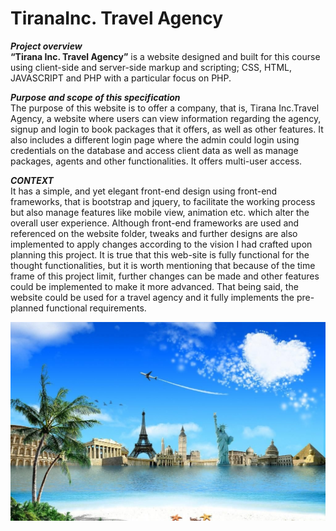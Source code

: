 # TiranaInc. Travel Agency

**_Project overview_**<br/>
    **“Tirana Inc. Travel Agency”** is a website designed and built for this course using client-side and server-side markup and scripting; CSS, HTML, JAVASCRIPT and PHP with a particular focus on PHP.

**_Purpose and scope of this specification_**<br/>
    The purpose of this website is to offer a company, that is, Tirana Inc.Travel Agency, a website where users can view information regarding the agency, signup and login to book packages that it offers, as well as other features. It also includes a different login page where the admin could login using credentials on the database and access client data as well as manage packages, agents and other functionalities. It offers multi-user access.

**_CONTEXT_**<br/>
    It has a simple, and yet elegant front-end design using front-end frameworks, that is bootstrap and jquery, to facilitate the working process but also manage features like mobile view, animation etc. which alter the overall user experience. Although front-end frameworks are used and referenced on the website folder, tweaks and further designs are also implemented to apply changes according to the vision I had crafted upon planning this project. It is true that this web-site is fully functional for the thought functionalities, but it is worth mentioning that because of the time frame of this project limit, further changes can be made and other features could be implemented to make it more advanced. That being said, the website could be used for a travel agency and it fully implements the pre-planned functional requirements.

![](bcg.jpg)
